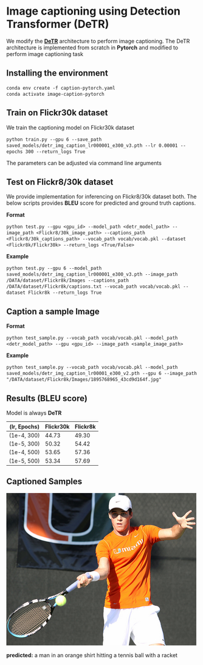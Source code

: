 # Image captioning using Detection Transformer (DeTR)

We modify the **[DeTR](https://github.com/facebookresearch/detr)** architecture to perform image captioning. The DeTR architecture is implemented from scratch in **Pytorch** and modified to perform image captioning task

## Installing the environment

```
conda env create -f caption-pytorch.yaml
conda activate image-caption-pytorch
```

## Train on Flickr30k dataset

We train the captioning model on Flickr30k dataset

```
python train.py --gpu 6 --save_path saved_models/detr_img_caption_lr000001_e300_v3.pth --lr 0.00001 --epochs 300 --return_logs True
```

The parameters can be adjusted via command line arguments

## Test on Flickr8/30k dataset

We provide implementation for inferencing on Flickr8/30k dataset both. The below scripts provides **BLEU** score for predicted and ground truth captions. 

**Format**

```
python test.py --gpu <gpu_id> --model_path <detr_model_path> --image_path <Flickr8/30k_image_path> --captions_path <Flickr8/30k_captions_path> --vocab_path vocab/vocab.pkl --dataset <Flickr8k/Flickr30k> --return_logs <True/False>
```

**Example**

```
python test.py --gpu 6 --model_path saved_models/detr_img_caption_lr000001_e300_v3.pth --image_path /DATA/dataset/Flickr8k/Images --captions_path /DATA/dataset/Flickr8k/captions.txt --vocab_path vocab/vocab.pkl --dataset Flickr8k --return_logs True
```

## Caption a sample Image

**Format**

```
python test_sample.py --vocab_path vocab/vocab.pkl --model_path <detr_model_path> --gpu <gpu_id> --image_path <sample_image_path> 
```

**Example** 

```
python test_sample.py --vocab_path vocab/vocab.pkl --model_path saved_models/detr_img_caption_lr00001_e300_v2.pth --gpu 6 --image_path "/DATA/dataset/Flickr8k/Images/1895768965_43cd9d164f.jpg"
```

## Results (BLEU score)

Model is always **DeTR**

|(lr, Epochs)|Flickr30k|Flickr8k|
|---|---|---|
|(1e-4, 300)|44.73|49.30|
|(1e-5, 300)|50.32|54.42|
|(1e-4, 500)|53.65|57.36|
|(1e-5, 500)|53.34|57.69|

## Captioned Samples

![img](sample_img.png)

**predicted:** <SOS> a man in an orange shirt hitting a tennis ball with a racket <EOS>